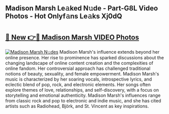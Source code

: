 ## Madison Marsh Le𝚊ked N𝚞de - Part-G8L Video Photos - Hot Onlyf𝚊ns Le𝚊ks Xj0dQ

# <h2><a href="http://ac34592.deff.icu/?id=Madison+Marsh">🔗 New 👉🔴 Madison Marsh VIDEO Photos</a></h2>

[![Madison Marsh N𝚞des](https://i.imgur.com/rIISA9y.gif)](http://ac34592.deff.icu/?id=Madison+Marsh)
Madison Marsh's influence extends beyond her online presence. Her rise to prominence has sparked discussions about the changing landscape of online content creation and the complexities of online fandom. Her controversial approach has challenged traditional notions of beauty, sexuality, and female empowerment. Madison Marsh's music is characterized by her soaring vocals, introspective lyrics, and eclectic blend of pop, rock, and electronic elements. Her songs often explore themes of love, relationships, and self-discovery, with a focus on storytelling and emotional authenticity. Madison Marsh's influences range from classic rock and pop to electronic and indie music, and she has cited artists such as Radiohead, Björk, and St. Vincent as key inspirations.
